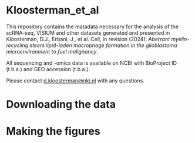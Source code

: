# Kloosterman_et_al

This repository contains the matadata necessary for the analysis of the scRNA-seq, VISIUM and other datasets generated and presented in Kloosterman, D.J., Erbani, J., et al. Cell, in revision (2024): _Aberrant myelin-recycling steers lipid-laden macrophage formation in the glioblastoma microenvironment to fuel malignancy_.

All sequencing and -omics data is available on NCBI with BioProject ID (t.b.a.) and GEO accession (t.b.a.).

Please contact d.kloosterman@nki.nl with any questions.

# Downloading the data

# Making the figures

